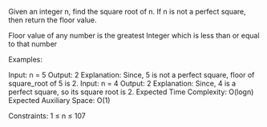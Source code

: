 Given an integer n, find the square root of n. If n is not a perfect square, then return the floor value.

Floor value of any number is the greatest Integer which is less than or equal to that number

Examples:

Input: n = 5
Output: 2
Explanation: Since, 5 is not a perfect square, floor of square_root of 5 is 2.
Input: n = 4
Output: 2
Explanation: Since, 4 is a perfect square, so its square root is 2.
Expected Time Complexity: O(logn)
Expected Auxiliary Space: O(1)

Constraints:
1 ≤ n ≤ 107
